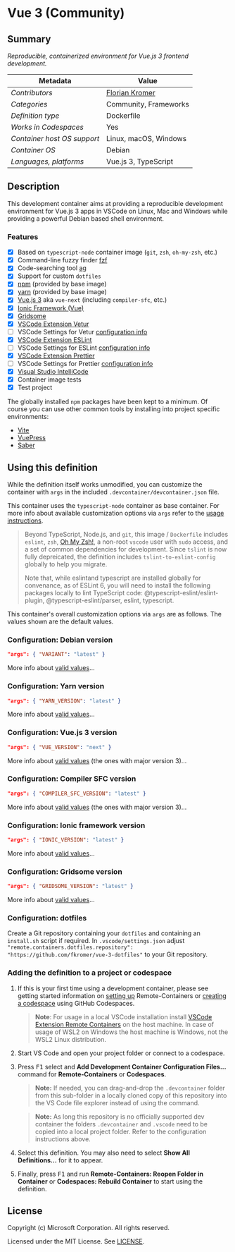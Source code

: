 # Vue 3 (Community)

## Summary

_Reproducible, containerized environment for Vue.js 3 frontend development._

| Metadata                    | Value                                        |
| --------------------------- | -------------------------------------------- |
| _Contributors_              | [Florian Kromer](https://github.com/fkromer) |
| _Categories_                | Community, Frameworks                        |
| _Definition type_           | Dockerfile                                   |
| _Works in Codespaces_       | Yes                                          |
| _Container host OS support_ | Linux, macOS, Windows                        |
| _Container OS_              | Debian                                       |
| _Languages, platforms_      | Vue.js 3, TypeScript                         |

## Description

This development container aims at providing a reproducible development environment for Vue.js 3 apps in VSCode on Linux, Mac and Windows while providing a powerful Debian based shell environment.

### Features

- [x] Based on `typescript-node` container image (`git`, `zsh`, `oh-my-zsh`, etc.)
- [x] Command-line fuzzy finder [fzf](https://github.com/junegunn/fzf)
- [x] Code-searching tool [ag](https://github.com/ggreer/the_silver_searcher)
- [x] Support for custom `dotfiles`
- [x] [npm](https://www.npmjs.com/) (provided by base image)
- [x] [yarn](https://yarnpkg.com/) (provided by base image)
- [x] [Vue.js 3](https://github.com/vuejs/vue-next) aka `vue-next` (including `compiler-sfc`, etc.)
- [x] [Ionic Framework (Vue)](https://ionicframework.com/docs/vue/overview)
- [x] [Gridsome](https://gridsome.org/)
- [x] [VSCode Extension Vetur](https://marketplace.visualstudio.com/items?itemName=octref.vetur)
- [ ] VSCode Settings for Vetur [configuration info](https://vuejs.github.io/vetur/guide/setup.html#vs-code-config)
- [x] [VSCode Extension ESLint](https://marketplace.visualstudio.com/items?itemName=dbaeumer.vscode-eslint)
- [ ] VSCode Settings for ESLint [configuration info](https://github.com/microsoft/vscode-eslint/blob/main/history/settings_1_9_x.md)
- [x] [VSCode Extension Prettier](https://marketplace.visualstudio.com/items?itemName=esbenp.prettier-vscode)
- [ ] VSCode Settings for Prettier [configuration info](https://marketplace.visualstudio.com/items?itemName=esbenp.prettier-vscode#prettier-settings)
- [x] [Visual Studio IntelliCode](https://marketplace.visualstudio.com/items?itemName=visualstudioexptteam.vscodeintellicode)
- [x] Container image tests
- [x] Test project

The globally installed `npm` packages have been kept to a minimum.
Of course you can use other common tools by installing into project specific environments:

- [Vite](https://vitejs.dev/guide/#scaffolding-your-first-vite-project)
- [VuePress](https://vuepress.vuejs.org/guide/getting-started.html#manual-installation)
- [Saber](https://saber.land/docs/installation.html#creating-a-new-project-from-scratch)

## Using this definition

While the definition itself works unmodified, you can customize the container with `args` in the included `.devcontainer/devcontainer.json` file.

This container uses the `typescript-node` container as base container. For more info about available customization options via `args` refer to the [usage instructions](https://github.com/microsoft/vscode-dev-containers/tree/main/containers/typescript-node#using-this-definition).

> Beyond TypeScript, Node.js, and `git`, this image / `Dockerfile` includes `eslint`, `zsh`, [Oh My Zsh!](https://ohmyz.sh/), a non-root `vscode` user with `sudo` access, and a set of common dependencies for development. Since `tslint` is now fully depreicated, the definition includes `tslint-to-eslint-config` globally to help you migrate.
>
> Note that, while eslintand typescript are installed globally for convenance, as of ESLint 6, you will need to install the following packages locally to lint TypeScript code: @typescript-eslint/eslint-plugin, @typescript-eslint/parser, eslint, typescript.

This container's overall customization options via `args` are as follows. The values shown are the default values.

### Configuration: Debian version

```json
"args": { "VARIANT": "latest" }
```

More info about [valid values](https://mcrflowprodcentralus.data.mcr.microsoft.com/mcrprod/vscode/devcontainers/typescript-node?P1=1627143043&P2=1&P3=1&P4=5TQ%2B5GHJS4tUC0eBZ4jTxKeU%2Bi9Ng9LEPIHHbtcSemU%3D&se=2021-07-24T16%3A10%3A43Z&sig=XEyqxn2SkBgIj2%2FMFlsOvV6IA76PVNijFWdNMLB%2B8OE%3D&sp=r&sr=b&sv=2015-02-21)...

### Configuration: Yarn version

```json
"args": { "YARN_VERSION": "latest" }
```

More info about [valid values](https://www.npmjs.com/package/yarn)...

### Configuration: Vue.js 3 version

```json
"args": { "VUE_VERSION": "next" }
```

More info about [valid values](https://www.npmjs.com/package/vue?activeTab=versions) (the ones with major version 3)...

### Configuration: Compiler SFC version

```json
"args": { "COMPILER_SFC_VERSION": "latest" }
```

More info about [valid values](https://www.npmjs.com/package/@vue/compiler-sfc?activeTab=versions) (the ones with major version 3)...

### Configuration: Ionic framework version

```json
"args": { "IONIC_VERSION": "latest" }
```

More info about [valid values](https://www.npmjs.com/package/@ionic/cli?activeTab=versions)...

### Configuration: Gridsome version

```json
"args": { "GRIDSOME_VERSION": "latest" }
```

More info about [valid values](https://www.npmjs.com/package/@gridsome/cli?activeTab=versions)...

### Configuration: dotfiles

Create a Git repository containing your `dotfiles` and containing an `install.sh` script if required.
In `.vscode/settings.json` adjust `"remote.containers.dotfiles.repository": "https://github.com/fkromer/vue-3-dotfiles"`
to your Git repository.

### Adding the definition to a project or codespace

1. If this is your first time using a development container, please see getting started information on [setting up](https://aka.ms/vscode-remote/containers/getting-started) Remote-Containers or [creating a codespace](https://aka.ms/ghcs-open-codespace) using GitHub Codespaces.

   > **Note**: For usage in a local VSCode installation install [VSCode Extension Remote Containers](https://marketplace.visualstudio.com/items?itemName=ms-vscode-remote.remote-containers) on the host machine. In case of usage of WSL2 on Windows the host machine is Windows, not the WSL2 Linux distribution.

2. Start VS Code and open your project folder or connect to a codespace.

3. Press <kbd>F1</kbd> select and **Add Development Container Configuration Files...** command for **Remote-Containers** or **Codespaces**.

   > **Note:** If needed, you can drag-and-drop the `.devcontainer` folder from this sub-folder in a locally cloned copy of this repository into the VS Code file explorer instead of using the command.

   > **Note:** As long this repository is no officially supported dev container the folders `.devcontainer` and `.vscode` need to be copied into a local project folder. Refer to the configuration instructions above.

4. Select this definition. You may also need to select **Show All Definitions...** for it to appear.

5. Finally, press <kbd>F1</kbd> and run **Remote-Containers: Reopen Folder in Container** or **Codespaces: Rebuild Container** to start using the definition.

## License

Copyright (c) Microsoft Corporation. All rights reserved.

Licensed under the MIT License. See [LICENSE](https://github.com/Microsoft/vscode-dev-containers/blob/main/LICENSE).
